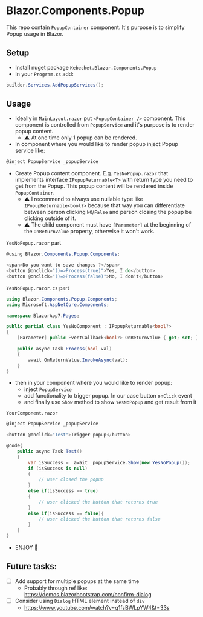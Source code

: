 ﻿# Blazor.Components.Popup

This repo contain `PopupContainer` component. It's purpose is to simplify Popup usage in Blazor.

## Setup
- Install nuget package `Kebechet.Blazor.Components.Popup`
- In your `Program.cs` add:
```cs
builder.Services.AddPopupServices();
```

## Usage
- Ideally in `MainLayout.razor` put `<PopupContainer />` component. This component is controlled from `PopupService` and it's purpose is to render popup content.
    - ⚠️ At one time only 1 popup can be rendered.
- In component where you would like to render popup inject Popup service like:
```cs
@inject PopupService _popupService
```

- Create Popup content component. E.g. `YesNoPopup.razor` that implements interface `IPopupReturnable<T>` with return type you need to get from the Popup. This popup content will be rendered
inside `PopupContainer`.
    - ⚠️ I recommend to always use nullable type like `IPopupReturnable<bool?>` because that way you can differentiate between person clicking `NO`/`False` and person closing the popup be clicking 
    outside of it.
    - ⚠️ The child component must have `[Parameter]` at the beginning of the `OnReturnValue` property, otherwise it won't work.

`YesNoPopup.razor` part

```cs
@using Blazor.Components.Popup.Components;

<span>Do you want to save changes ?</span>
<button @onclick="()=>Process(true)">Yes, I do</button>
<button @onclick="()=>Process(false)">No, I don't</button>

```

`YesNoPopup.razor.cs` part

```cs
using Blazor.Components.Popup.Components;
using Microsoft.AspNetCore.Components;

namespace BlazorApp7.Pages;

public partial class YesNoComponent : IPopupReturnable<bool?>
{
    [Parameter] public EventCallback<bool?> OnReturnValue { get; set; }

    public async Task Process(bool val)
    {
        await OnReturnValue.InvokeAsync(val);
    }
}
```

- then in your component where you would like to render popup:
  - inject `PopupService `
  - add functionality to trigger popup. In our case button `onClick` event
  - and finally use `Show` method to show `YesNoPopup` and get result from it

`YourComponent.razor` 

```cs
@inject PopupService _popupService

<button @onclick="Test">Trigger popup</button>

@code{
    public async Task Test()
    {
        var isSuccess =  await _popupService.Show(new YesNoPopup());
        if (isSuccess is null)
        {
            // user closed the popup
        } 
        else if(isSuccess == true)
        {
            // user clicked the button that returns true
        } 
        else if(isSuccess == false){
            // user clicked the button that returns false
        }
    }
}
```

- ENJOY 🎉

## Future tasks:
- [ ] Add support for multiple popups at the same time
    - Probably through ref like: https://demos.blazorbootstrap.com/confirm-dialog
- [ ] Consider using `Dialog` HTML element instead of `div`
    - https://www.youtube.com/watch?v=q1fsBWLpYW4&t=33s